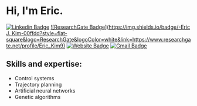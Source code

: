 # Hi, I'm Eric.

[![Linkedin Badge](https://img.shields.io/badge/-EricJKim-blue?style=flat-square&logo=Linkedin&logoColor=white&link=https://www.linkedin.com/in/eric-jihun-kim-220889213/)](https://www.linkedin.com/in/eric-jihun-kim-220889213/)
[![ResearchGate Badge](https://img.shields.io/badge/-Eric J. Kim-00ffdd?style=flat-square&logo=ResearchGate&logoColor=white&link=https://www.researchgate.net/profile/Eric_Kim9)](https://www.researchgate.net/profile/Eric_Kim9)
[![Website Badge](https://img.shields.io/badge/-ericjhkim.com-e34f26?style=flat-square&logo=HTML5&logoColor=white&link=https://ericjhkim.com/)](https://ericjhkim.com/)
[![Gmail Badge](https://img.shields.io/badge/-ericjihkim@gmail.com-d14836?style=flat-square&logo=Gmail&logoColor=white&link=mailto:ericjhkim@gmail.com)](mailto:ericjhkim@gmail.com)

## Skills and expertise:
- Control systems
- Trajectory planning
- Artificial neural networks
- Genetic algorithms
